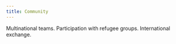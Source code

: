 ```yaml
---
title: Community
---
```



Multinational teams.
Participation with refugee groups.
International exchange.